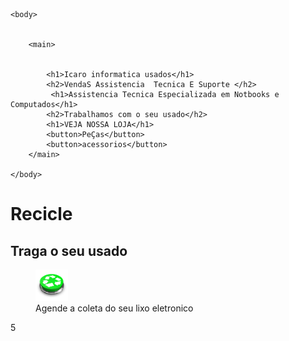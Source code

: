 <!DOCTYPE html>
<html>
    <head>
        <title> Icaro Iformatica</title>
        <link rel="stylesheet" href="style.css">
    </head>
     
    <body>
        
        
        <main>
            
            
            <h1>Icaro informatica usados</h1>
            <h2>VendaS Assistencia  Tecnica E Suporte </h2>
             <h1>Assistencia Tecnica Especializada em Notbooks e Computados</h1>
            <h2>Trabalhamos com o seu usado</h2>
            <h1>VEJA NOSSA LOJA</h1>
            <button>PeÇas</button>
            <button>acessorios</button>
        </main>
        
    </body>
</html>



<footer>
    <H1>Recicle</H1>
            <h2>Traga o seu usado</h2>
             <figure>
            <img src="recicla.jpg" height="50" alt="Minha Figura">
            <figcaption>Agende a coleta do seu lixo eletronico</figcaption>
            </figure>
        
   
</footer>
5
